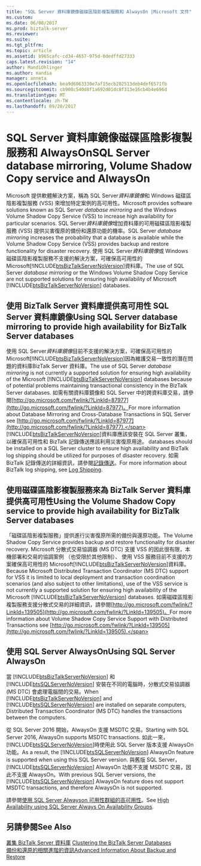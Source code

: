 ```yaml
---
title: "SQL Server 資料庫鏡像磁碟區陰影複製服務和 AlwaysOn |Microsoft 文件"
ms.custom: 
ms.date: 06/08/2017
ms.prod: biztalk-server
ms.reviewer: 
ms.suite: 
ms.tgt_pltfrm: 
ms.topic: article
ms.assetid: b965cafc-cd34-4657-975d-0dedffd27333
caps.latest.revision: "14"
author: MandiOhlinger
ms.author: mandia
manager: anneta
ms.openlocfilehash: bea9d6063330e7af15ecb202513deb4def6571fb
ms.sourcegitcommit: cb908c540d8f1a692d01dc8f313e16cb4b4e696d
ms.translationtype: MT
ms.contentlocale: zh-TW
ms.lasthandoff: 09/20/2017
---
```

# <a name="sql-server-database-mirroring-volume-shadow-copy-service-and-alwayson"></a><span data-ttu-id="6e0a7-102">SQL Server 資料庫鏡像磁碟區陰影複製服務和 AlwaysOn</span><span class="sxs-lookup"><span data-stu-id="6e0a7-102">SQL Server database mirroring, Volume Shadow Copy service and AlwaysOn</span></span>
<span data-ttu-id="6e0a7-103">Microsoft 提供軟體解決方案，稱為 SQL Server*資料庫鏡像*和 Windows 磁碟區陰影複製服務 (VSS) 來增加特定案例的高可用性。</span><span class="sxs-lookup"><span data-stu-id="6e0a7-103">Microsoft provides software solutions known as SQL Server *database mirroring* and the Windows Volume Shadow Copy Service (VSS) to increase high availability for particular scenarios.</span></span> <span data-ttu-id="6e0a7-104">SQL Server*資料庫鏡像*增加資料庫的可用磁碟區陰影複製服務 (VSS) 提供災害復原的備份和還原功能的機率。</span><span class="sxs-lookup"><span data-stu-id="6e0a7-104">SQL Server *database mirroring* increases the probability that a database is available while the Volume Shadow Copy Service (VSS) provides backup and restore functionality for disaster recovery.</span></span> <span data-ttu-id="6e0a7-105">使用 SQL Server*資料庫鏡像*或 Windows 磁碟區陰影複製服務不支援的解決方案，可確保高可用性的 Microsoft[!INCLUDE[btsBizTalkServerNoVersion](../includes/btsbiztalkservernoversion-md.md)]資料庫。</span><span class="sxs-lookup"><span data-stu-id="6e0a7-105">The use of SQL Server *database mirroring* or the Windows Volume Shadow Copy Service are not supported solutions for ensuring high availability of Microsoft [!INCLUDE[btsBizTalkServerNoVersion](../includes/btsbiztalkservernoversion-md.md)] databases.</span></span>  
  
## <a name="using-sql-server-database-mirroring-to-provide-high-availability-for-biztalk-server-databases"></a><span data-ttu-id="6e0a7-106">使用 BizTalk Server 資料庫提供高可用性 SQL Server 資料庫鏡像</span><span class="sxs-lookup"><span data-stu-id="6e0a7-106">Using SQL Server database mirroring to provide high availability for BizTalk Server databases</span></span>  
 <span data-ttu-id="6e0a7-107">使用 SQL Server*資料庫鏡像*目前不支援的解決方案，可確保高可用性的 Microsoft[!INCLUDE[btsBizTalkServerNoVersion](../includes/btsbiztalkservernoversion-md.md)]因為維護交易一致性的潛在問題的資料庫BizTalk Server 資料庫。</span><span class="sxs-lookup"><span data-stu-id="6e0a7-107">The use of SQL Server *database mirroring* is not currently a supported solution for ensuring high availability of the Microsoft [!INCLUDE[btsBizTalkServerNoVersion](../includes/btsbiztalkservernoversion-md.md)] databases because of potential problems maintaining transactional consistency in the BizTalk Server databases.</span></span> <span data-ttu-id="6e0a7-108">如需有關資料庫鏡像和 SQL Server 中的跨資料庫交易，請參閱[http://go.microsoft.com/fwlink/?LinkId=87977](http://go.microsoft.com/fwlink/?LinkId=87977)。</span><span class="sxs-lookup"><span data-stu-id="6e0a7-108">For more information about Database Mirroring and Cross-Database Transactions in SQL Server see [http://go.microsoft.com/fwlink/?LinkId=87977](http://go.microsoft.com/fwlink/?LinkId=87977).</span></span> [!INCLUDE[btsBizTalkServerNoVersion](../includes/btsbiztalkservernoversion-md.md)]<span data-ttu-id="6e0a7-109">資料庫應該安裝在 SQL Server 叢集，以確保高可用性和 BizTalk 記錄傳送應該利用災害復原用途。</span><span class="sxs-lookup"><span data-stu-id="6e0a7-109"> databases should be installed on a SQL Server cluster to ensure high availability and BizTalk log shipping should be utilized for purposes of disaster recovery.</span></span> <span data-ttu-id="6e0a7-110">如需 BizTalk 記錄傳送的詳細資訊，請參閱[記錄傳送](../core/log-shipping.md)。</span><span class="sxs-lookup"><span data-stu-id="6e0a7-110">For more information about BizTalk log shipping, see [Log Shipping](../core/log-shipping.md).</span></span>  
  
## <a name="using-the-volume-shadow-copy-service-to-provide-high-availability-for-biztalk-server-databases"></a><span data-ttu-id="6e0a7-111">使用磁碟區陰影複製服務來為 BizTalk Server 資料庫提供高可用性</span><span class="sxs-lookup"><span data-stu-id="6e0a7-111">Using the Volume Shadow Copy service to provide high availability for BizTalk Server databases</span></span>  
 <span data-ttu-id="6e0a7-112">「磁碟區陰影複製服務」提供進行災害復原所需的備份與還原功能。</span><span class="sxs-lookup"><span data-stu-id="6e0a7-112">The Volume Shadow Copy Service provides backup and restore functionality for disaster recovery.</span></span> <span data-ttu-id="6e0a7-113">Microsoft 分散式交易協調器 (MS DTC) 支援 VSS 的因此很有限，本機部署和交易的協調案例 （也受限於其他限制）、 使用 VSS 服務目前不支援的方案確保高可用性的 Microsoft[!INCLUDE[btsBizTalkServerNoVersion](../includes/btsbiztalkservernoversion-md.md)]資料庫。</span><span class="sxs-lookup"><span data-stu-id="6e0a7-113">Because Microsoft Distributed Transaction Coordinator (MS DTC) support for VSS it is limited to local deployment and transaction coordination scenarios (and also subject to other limitations), use of the VSS service is not currently a supported solution for ensuring high availability of the Microsoft [!INCLUDE[btsBizTalkServerNoVersion](../includes/btsbiztalkservernoversion-md.md)] databases.</span></span> <span data-ttu-id="6e0a7-114">如需磁碟區陰影複製服務支援分散式交易的詳細資訊，請參閱[http://go.microsoft.com/fwlink/?LinkId=139505](http://go.microsoft.com/fwlink/?LinkId=139505)。</span><span class="sxs-lookup"><span data-stu-id="6e0a7-114">For more information about Volume Shadow Copy Service Support with Distributed Transactions see [http://go.microsoft.com/fwlink/?LinkId=139505](http://go.microsoft.com/fwlink/?LinkId=139505).</span></span>  
  
## <a name="using-sql-server-alwayson"></a><span data-ttu-id="6e0a7-115">使用 SQL Server AlwaysOn</span><span class="sxs-lookup"><span data-stu-id="6e0a7-115">Using SQL Server AlwaysOn</span></span> 
 <span data-ttu-id="6e0a7-116">當 [!INCLUDE[btsBizTalkServerNoVersion](../includes/btsbiztalkservernoversion-md.md)] 和 [!INCLUDE[btsSQLServerNoVersion](../includes/btssqlservernoversion-md.md)] 安裝在不同的電腦時，分散式交易協調器 (MS DTC) 會處理電腦間的交易。</span><span class="sxs-lookup"><span data-stu-id="6e0a7-116">When [!INCLUDE[btsBizTalkServerNoVersion](../includes/btsbiztalkservernoversion-md.md)] and [!INCLUDE[btsSQLServerNoVersion](../includes/btssqlservernoversion-md.md)] are installed on separate computers, Distributed Transaction Coordinator (MS DTC) handles the transactions between the computers.</span></span> 
 
<span data-ttu-id="6e0a7-117">從 SQL Server 2016 開始，AlwaysOn 支援 MSDTC 交易。</span><span class="sxs-lookup"><span data-stu-id="6e0a7-117">Starting with SQL Server 2016, AlwaysOn supports MSDTC transactions.</span></span> <span data-ttu-id="6e0a7-118">如此一來，[!INCLUDE[btsSQLServerNoVersion](../includes/btssqlservernoversion-md.md)]時使用此 SQL Server 版本支援 AlwaysOn 功能。</span><span class="sxs-lookup"><span data-stu-id="6e0a7-118">As a result, the [!INCLUDE[btsSQLServerNoVersion](../includes/btssqlservernoversion-md.md)] AlwaysOn feature is supported when using this SQL Server version.</span></span> <span data-ttu-id="6e0a7-119">與舊版 SQL Server， [!INCLUDE[btsSQLServerNoVersion](../includes/btssqlservernoversion-md.md)] AlwaysOn 功能不支援 MSDTC 交易，因此不支援 AlwaysOn。</span><span class="sxs-lookup"><span data-stu-id="6e0a7-119">With previous SQL Server versions, the [!INCLUDE[btsSQLServerNoVersion](../includes/btssqlservernoversion-md.md)] AlwaysOn feature does not support MSDTC transactions, and therefore AlwaysOn is not supported.</span></span> 

<span data-ttu-id="6e0a7-120">請參閱[使用 SQL Server Alwayson 可用性群組的高可用性](../core/high-availability-using-sql-server-always-on-availability-groups.md)。</span><span class="sxs-lookup"><span data-stu-id="6e0a7-120">See [High Availability using SQL Server Always On Availability Groups](../core/high-availability-using-sql-server-always-on-availability-groups.md).</span></span>
  
## <a name="see-also"></a><span data-ttu-id="6e0a7-121">另請參閱</span><span class="sxs-lookup"><span data-stu-id="6e0a7-121">See Also</span></span>  
 <span data-ttu-id="6e0a7-122">[叢集 BizTalk Server 資料庫](../core/clustering-the-biztalk-server-databases1.md) </span><span class="sxs-lookup"><span data-stu-id="6e0a7-122">[Clustering the BizTalk Server Databases](../core/clustering-the-biztalk-server-databases1.md) </span></span>  
 [<span data-ttu-id="6e0a7-123">備份和還原的相關進階的資訊</span><span class="sxs-lookup"><span data-stu-id="6e0a7-123">Advanced Information About Backup and Restore</span></span>](../core/advanced-information-about-backup-and-restore1.md)